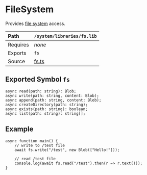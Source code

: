 # FileSystem
Provides [file system](../file-system/index.md) access.

| Path          | `/system/libraries/fs.lib`                                          |
|:--------------|:--------------------------------------------------------------------|
| Requires      | *none*                                                              |
| Exports       | `fs`                                                                |
| Source        | [fs.ts](../../source/system/libraries/fs.ts)                        |

## Exported Symbol `fs`

```
async read(path: string): Blob;
async write(path: string, content: Blob);
async append(path: string, content: Blob);
async createDirectory(path: string);
async exists(path: string): boolean;
async list(path: string): string[];
```

## Example
```
async function main() {
	// write to /test file
	await fs.write("/test", new Blob(["Hello!"]));

	// read /test file
	console.log(await fs.read("/test").then(r => r.text()));
}
```